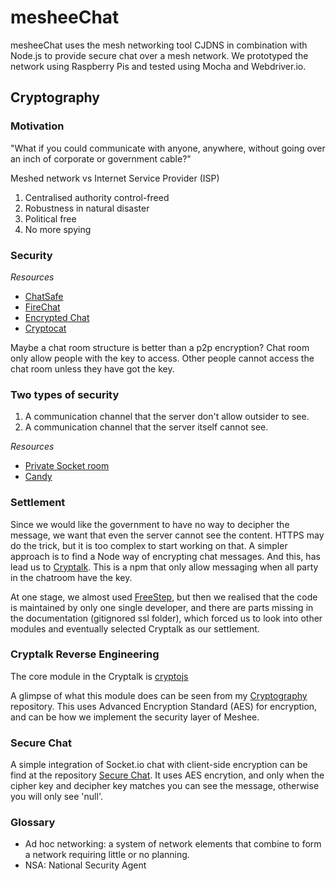 # mesheeChat

mesheeChat uses the mesh networking tool CJDNS in combination with Node.js to provide secure chat over a mesh network. We prototyped the network using Raspberry Pis and tested using Mocha and Webdriver.io.


## Cryptography

### Motivation

"What if you could communicate with anyone, anywhere, without going over an inch of corporate or government cable?"

Meshed network vs Internet Service Provider (ISP)

1. Centralised authority control-freed
2. Robustness in natural disaster
3. Political free
4. No more spying

### Security

*Resources*
* [ChatSafe]
* [FireChat]
* [Encrypted Chat]
* [Cryptocat]

[ChatSafe]: https://github.com/DavidTimms/ChatSafe
[FireChat]: https://firechat.firebaseapp.com
[Encrypted Chat]: http://www.pubnub.com/blog/sending-encrypted-chat-messages-tutorial/
[Cryptocat]: https://github.com/cryptocat/cryptocat/

Maybe a chat room structure is better than a p2p encryption?
Chat room only allow people with the key to access.
Other people cannot access the chat room unless they have got the key.

### Two types of security

1. A communication channel that the server don't allow outsider to see.
2. A communication channel that the server itself cannot see.

*Resources*
* [Private Socket room]
* [Candy]

[Private Socket room]: https://www.npmjs.com/package/innkeeper-socket.io
[Candy]: https://candy-chat.github.io/candy/

### Settlement

Since we would like the government to have no way to decipher the message, we want that even the server cannot see the content. HTTPS may do the trick, but it is too complex to start working on that. A simpler approach is to find a Node way of encrypting chat messages. And this, has lead us to [Cryptalk]. This is a npm that only allow messaging when all party in the chatroom have the key.

[Cryptalk]: https://www.npmjs.com/package/cryptalk

At one stage, we almost used [FreeStep], but then we realised that the code is maintained by only one single developer, and there are parts missing in the documentation (gitignored ssl folder), which forced us to look into other modules and eventually selected Cryptalk as our settlement.

[FreeStep]: https://freestep.net

### Cryptalk Reverse Engineering

The core module in the Cryptalk is [cryptojs]

[cryptojs]: http://cryptojs.altervista.org/api/#.VO4Oy8bHJRE

A glimpse of what this module does can be seen from my [Cryptography] repository.
This uses Advanced Encryption Standard (AES) for encryption, and can be how we implement the security layer of Meshee.

[Cryptography]: https://github.com/jindai1783/Cryptography

### Secure Chat

A simple integration of Socket.io chat with client-side encryption can be find at the repository [Secure Chat]. It uses AES encrytion, and only when the cipher key and decipher key matches you can see the message, otherwise you will only see 'null'.

[Secure Chat]: https://github.com/jindai1783/Secure_Chat

### Glossary

* Ad hoc networking: a system of network elements that combine to form a network requiring little or no planning.
* NSA: National Security Agent
